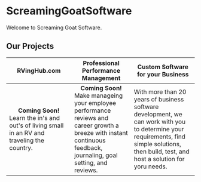 # ScreamingGoatSoftware

Welcome to Screaming Goat Software.  

## Our Projects
&nbsp;&nbsp;&nbsp;RVingHub.com&nbsp;&nbsp;&nbsp; | Professional Performance Management | Custom Software for your Business
------------ | ----------------------------------- | ---------------------------------
**<div align="center">Coming Soon!</div>** Learn the in's and out's of living small in an RV and traveling the country. |  **<div align="center">Coming Soon!</div>** Make manageing your employee performance reviews and career growth a breeze with instant continuous feedback, journaling, goal setting, and reviews. | With more than 20 years of business software development, we can work with you to determine your requirements, find simple solutions, then build, test, and host a solution for yoru needs.
